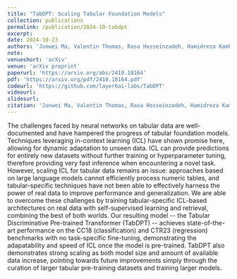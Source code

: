 ```yaml
---
title: "TabDPT: Scaling Tabular Foundation Models"
collection: publications
permalink: /publication/2024-10-tabdpt
excerpt: 
date: 2024-10-23
authors: 'Junwei Ma, Valentin Thomas, Rasa Hosseinzadeh, Hamidreza Kamkari, Alex Labach, <b>Jesse C. Cresswell</b>, Keyvan Golestan, Guangwei Yu, Maksims Volkovs, Anthony L. Caterini'
note:
venueshort: 'arXiv'
venue: 'arXiv preprint'
paperurl: 'https://arxiv.org/abs/2410.18164'
pdf: 'https://arxiv.org/pdf/2410.18164.pdf'
codeurl: 'https://github.com/layer6ai-labs/TabDPT'
videourl:
slidesurl:
citation: 'Junwei Ma, Valentin Thomas, Rasa Hosseinzadeh, Hamidreza Kamkari, Alex Labach, Jesse C. Cresswell, Keyvan Golestan, Guangwei Yu, Maksims Volkovs, Anthony L. Caterini. TabDPT: Scaling Tabular Foundation Models. arXiv preprint 2410.18164'
---
```

The challenges faced by neural networks on tabular data are well-documented and have hampered the progress of tabular foundation models. Techniques leveraging in-context learning (ICL) have shown promise here, allowing for dynamic adaptation to unseen data. ICL can provide predictions for entirely new datasets without further training or hyperparameter tuning, therefore providing very fast inference when encountering a novel task. However, scaling ICL for tabular data remains an issue: approaches based on large language models cannot efficiently process numeric tables, and tabular-specific techniques have not been able to effectively harness the power of real data to improve performance and generalization. We are able to overcome these challenges by training tabular-specific ICL-based architectures on real data with self-supervised learning and retrieval, combining the best of both worlds. Our resulting model -- the Tabular Discriminative Pre-trained Transformer (TabDPT) -- achieves state-of-the-art performance on the CC18 (classification) and CTR23 (regression) benchmarks with no task-specific fine-tuning, demonstrating the adapatability and speed of ICL once the model is pre-trained. TabDPT also demonstrates strong scaling as both model size and amount of available data increase, pointing towards future improvements simply through the curation of larger tabular pre-training datasets and training larger models.